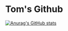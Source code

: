 #  Tom's Github

[![Anurag's GitHub stats](https://github-readme-stats.vercel.app/api?username=tomster12&count_private=true&show_icons=true&theme=dracula)](https://github.com/tomster12/github-readme-stats)

